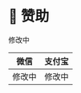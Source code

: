 # 🍵 赞助

修改中

|                                      微信                                       | 支付宝 |
|:-----------------------------------------------------------------------------:|:--:|
| 修改中 |  修改中  |
